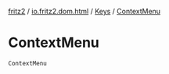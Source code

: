 [fritz2](../../index.md) / [io.fritz2.dom.html](../index.md) / [Keys](index.md) / [ContextMenu](./-context-menu.md)

# ContextMenu

`ContextMenu`